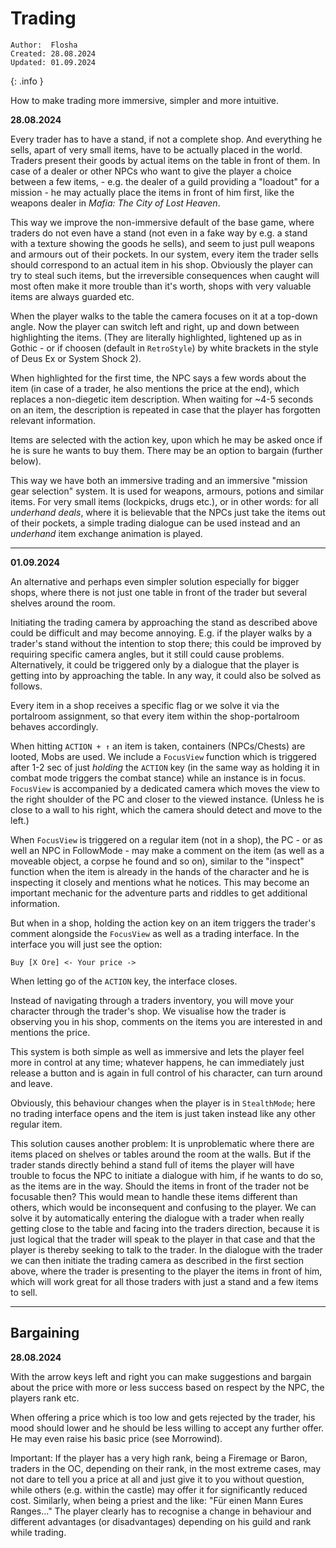 # Trading

```
Author:  Flosha
Created: 28.08.2024
Updated: 01.09.2024
```
{: .info }

How to make trading more immersive, simpler and more intuitive.


**28.08.2024**

Every trader has to have a stand, if not a complete shop. And everything he sells, apart of very small items, have to be actually placed in the world. Traders present their goods by actual items on the table in front of them.
In case of a dealer or other NPCs who want to give the player a choice between a few items, - e.g. the dealer of a guild providing a "loadout" for a mission - he may actually place the items in front of him first, like the weapons dealer in *Mafia: The City of Lost Heaven*. 

This way we improve the non-immersive default of the base game, where traders do not even have a stand (not even in a fake way by e.g. a stand with a texture showing the goods he sells), and seem to just pull weapons and armours out of their pockets. In our system, every item the trader sells should correspond to an actual item in his shop.
Obviously the player can try to steal such items, but the irreversible consequences when caught will most often make it more trouble than it's worth, shops with very valuable items are always guarded etc. 

When the player walks to the table the camera focuses on it at a top-down angle. Now the player can switch left and right, up and down between highlighting the items. (They are literally highlighted, lightened up as in Gothic - or if choosen (default in `RetroStyle`) by white brackets in the style of Deus Ex or System Shock 2). 

When highlighted for the first time, the NPC says a few words about the item (in case of a trader, he also mentions the price at the end), which replaces a non-diegetic item description. When waiting for ~4-5 seconds on an item, the description is repeated in case that the player has forgotten relevant information.

Items are selected with the action key, upon which he may be asked once if he is sure he wants to buy them. There may be an option to bargain (further below).

This way we have both an immersive trading and an immersive "mission gear selection" system. It is used for weapons, armours, potions and similar items. For very small items (lockpicks, drugs etc.), or in other words: for all *underhand deals*, where it is believable that the NPCs just take the items out of their pockets, a simple trading dialogue can be used instead and an *underhand* item exchange animation is played. 

---

**01.09.2024**

An alternative and perhaps even simpler solution especially for bigger shops, where there is not just one table in front of the trader but several shelves around the room. 

Initiating the trading camera by approaching the stand as described above could be difficult and may become annoying. E.g. if the player walks by a trader's stand without the intention to stop there; this could be improved by requiring specific camera angles, but it still could cause problems. Alternatively, it could be triggered only by a dialogue that the player is getting into by approaching the table. In any way, it could also be solved as follows. 

Every item in a shop receives a specific flag or we solve it via the portalroom assignment, so that every item within the shop-portalroom behaves accordingly. 

When hitting `ACTION + ↑` an item is taken, containers (NPCs/Chests) are looted, Mobs are used. We include a `FocusView` function which is triggered after 1-2 sec of just *holding* the `ACTION` key (in the same way as holding it in combat mode triggers the combat stance) while an instance is in focus. `FocusView` is accompanied by a dedicated camera which moves the view to the right shoulder of the PC and closer to the viewed instance. (Unless he is close to a wall to his right, which the camera should detect and move to the left.)

When `FocusView` is triggered on a regular item (not in a shop), the PC - or as well an NPC in FollowMode - may make a comment on the item (as well as a moveable object, a corpse he found and so on), similar to the "inspect" function when the item is already in the hands of the character and he is inspecting it closely and mentions what he notices. This may become an important mechanic for the adventure parts and riddles to get additional information.

But when in a shop, holding the action key on an item triggers the trader's comment alongside the `FocusView` as well as a trading interface. In the interface you will just see the option:
```
Buy [X Ore] <- Your price ->
```

When letting go of the `ACTION` key, the interface closes. 

Instead of navigating through a traders inventory, you will move your character through the trader's shop. We visualise how the trader is observing you in his shop, comments on the items you are interested in and mentions the price. 

This system is both simple as well as immersive and lets the player feel more in control at any time; whatever happens, he can immediately just release a button and is again in full control of his character, can turn around and leave. 

Obviously, this behaviour changes when the player is in `StealthMode`; here no trading interface opens and the item is just taken instead like any other regular item.

This solution causes another problem: It is unproblematic where there are items placed on shelves or tables around the room at the walls. But if the trader stands directly behind a stand full of items the player will have trouble to focus the NPC to initiate a dialogue with him, if he wants to do so, as the items are in the way. Should the items in front of the trader not be focusable then? This would mean to handle these items different than others, which would be inconsequent and confusing to the player. We can solve it by automatically entering the dialogue with a trader when really getting close to the table and facing into the traders direction, because it is just logical that the trader will speak to the player in that case and that the player is thereby seeking to talk to the trader. In the dialogue with the trader we can then initiate the trading camera as described in the first section above, where the trader is presenting to the player the items in front of him, which will work great for all those traders with just a stand and a few items to sell. 

---

## Bargaining

**28.08.2024**

With the arrow keys left and right you can make suggestions and bargain about the price with more or less success based on respect by the NPC, the players rank etc.

When offering a price which is too low and gets rejected by the trader, his mood should lower and he should be less willing to accept any further offer. He may even raise his basic price (see Morrowind).

Important: If the player has a very high rank, being a Firemage or Baron, traders in the OC, depending on their rank, in the most extreme cases, may not dare to tell you a price at all and just give it to you without question, while others (e.g. within the castle) may offer it for significantly reduced cost. Similarly, when being a priest and the like: "Für einen Mann Eures Ranges..." The player clearly has to recognise a change in behaviour and different advantages (or disadvantages) depending on his guild and rank while trading. 


<style>
    main {
        background: url("/_img/bg/code.jpg");
        background-position: top right;
        background-size: 70%;
        background-repeat: no-repeat;
        width: 100%;
    }
</style>
